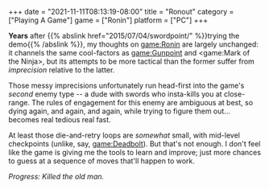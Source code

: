 +++
date = "2021-11-11T08:13:19-08:00"
title = "Ronout"
category = ["Playing A Game"]
game = ["Ronin"]
platform = ["PC"]
+++

<b>Years</b> after {{% abslink href="2015/07/04/swordpoint/" %}}trying the demo{{% /abslink %}}, my thoughts on <game:Ronin> are largely unchanged: it channels the same cool-factors as <game:Gunpoint> and <game:Mark of the Ninja>, but its attempts to be more tactical than the former suffer from <i>imprecision</i> relative to the latter.

Those messy imprecisions unfortunately run head-first into the game's <i>second</i> enemy type -- a dude with swords who insta-kills you at close-range.  The rules of engagement for this enemy are ambiguous at best, so dying again, and again, and again, while trying to figure them out... becomes real tedious real fast.

At least those die-and-retry loops are <i>somewhat</i> small, with mid-level checkpoints (unlike, say, <game:Deadbolt>).  But that's not enough.  I don't feel like the game is giving me the tools to learn and improve; just more chances to guess at a sequence of moves that'll happen to work.

<i>Progress: Killed the old man.</i>
